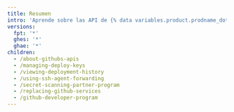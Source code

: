 ```yaml
---
title: Resumen
intro: 'Aprende sobre las API de {% data variables.product.prodname_dotcom %}{% ifversion ghes or ghae %} y asegura tus despliegues.{% else %}, asegura tus despliegues y únete al Programa de Desarrolladores de {% data variables.product.prodname_dotcom %}.{% endif %}'
versions:
  fpt: '*'
  ghes: '*'
  ghae: '*'
children:
  - /about-githubs-apis
  - /managing-deploy-keys
  - /viewing-deployment-history
  - /using-ssh-agent-forwarding
  - /secret-scanning-partner-program
  - /replacing-github-services
  - /github-developer-program
---
```


